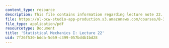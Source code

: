 ```yaml
---
content_type: resource
description: This file contains information regarding lecture note 22.
file: https://ol-ocw-studio-app-production.s3.amazonaws.com/courses/8-333-statistical-mechanics-i-statistical-mechanics-of-particles-fall-2013/7f26f530bdda5d69c399057bd4b1bd28_MIT8_333F13_Lec22.pdf
file_type: application/pdf
resourcetype: Document
title: 'Statistical Mechanics I: Lecture 22'
uid: 7f26f530-bdda-5d69-c399-057bd4b1bd28
---
```

